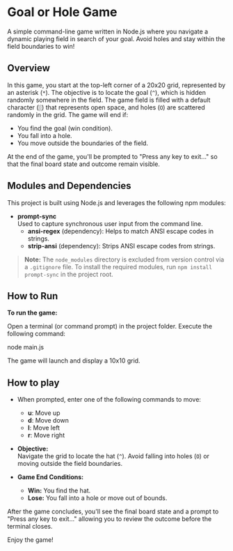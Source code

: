 # Goal or Hole Game

A simple command-line game written in Node.js where you navigate a dynamic playing field in search of your goal. Avoid holes and stay within the field boundaries to win!

## Overview

In this game, you start at the top-left corner of a 20x20 grid, represented by an asterisk (`*`). The objective is to locate the goal (`^`), which is hidden randomly somewhere in the field. The game field is filled with a default character (`░`) that represents open space, and holes (`O`) are scattered randomly in the grid. The game will end if:
- You find the goal (win condition).
- You fall into a hole.
- You move outside the boundaries of the field.

At the end of the game, you'll be prompted to "Press any key to exit..." so that the final board state and outcome remain visible.

## Modules and Dependencies

This project is built using Node.js and leverages the following npm modules:

- **prompt-sync**  
  Used to capture synchronous user input from the command line.  
  - **ansi-regex** (dependency): Helps to match ANSI escape codes in strings.  
  - **strip-ansi** (dependency): Strips ANSI escape codes from strings.

> **Note:** The `node_modules` directory is excluded from version control via a `.gitignore` file. To install the required modules, run `npm install prompt-sync` in the project root.

## How to Run 

**To run the game:**

Open a terminal (or command prompt) in the project folder.
Execute the following command:

node main.js

The game will launch and display a 10x10 grid.

## How to play

- When prompted, enter one of the following commands to move:
  - **u**: Move up
  - **d**: Move down
  - **l**: Move left
  - **r**: Move right

- **Objective:**  
  Navigate the grid to locate the hat (`^`). Avoid falling into holes (`O`) or moving outside the field boundaries.

- **Game End Conditions:**
  - **Win:** You find the hat.
  - **Lose:** You fall into a hole or move out of bounds.

After the game concludes, you'll see the final board state and a prompt to "Press any key to exit..." allowing you to review the outcome before the terminal closes.

Enjoy the game!




